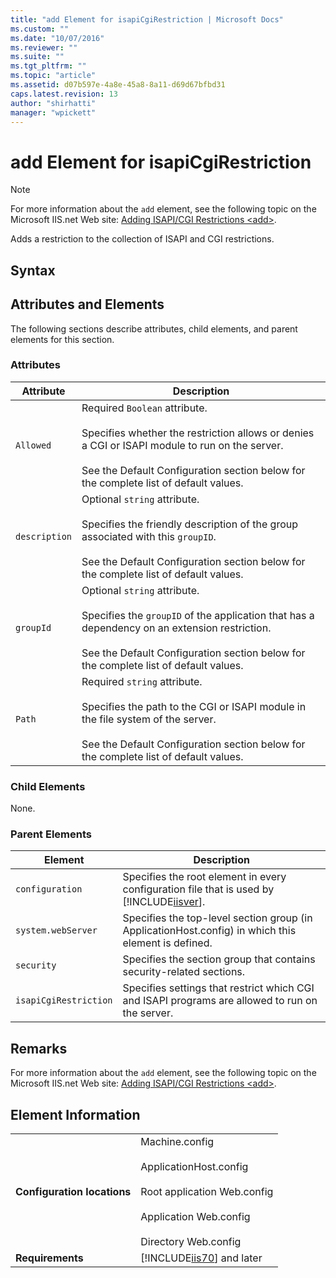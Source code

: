 ```yaml
---
title: "add Element for isapiCgiRestriction | Microsoft Docs"
ms.custom: ""
ms.date: "10/07/2016"
ms.reviewer: ""
ms.suite: ""
ms.tgt_pltfrm: ""
ms.topic: "article"
ms.assetid: d07b597e-4a8e-45a8-8a11-d69d67bfbd31
caps.latest.revision: 13
author: "shirhatti"
manager: "wpickett"
---
```

# add Element for isapiCgiRestriction
> [!NOTE]
>  For more information about the `add` element, see the following topic on the Microsoft IIS.net Web site: [Adding ISAPI/CGI Restrictions \<add>](http://www.iis.net/ConfigReference/system.webServer/security/isapiCgiRestriction/add).  
  
 Adds a restriction to the collection of ISAPI and CGI restrictions.  
  
## Syntax  
  
## Attributes and Elements  
 The following sections describe attributes, child elements, and parent elements for this section.  
  
### Attributes  
  
|Attribute|Description|  
|---------------|-----------------|  
|`Allowed`|Required `Boolean` attribute.<br /><br /> Specifies whether the restriction allows or denies a CGI or ISAPI module to run on the server.<br /><br /> See the Default Configuration section below for the complete list of default values.|  
|`description`|Optional `string` attribute.<br /><br /> Specifies the friendly description of the group associated with this `groupID`.<br /><br /> See the Default Configuration section below for the complete list of default values.|  
|`groupId`|Optional `string` attribute.<br /><br /> Specifies the `groupID` of the application that has a dependency on an extension restriction.<br /><br /> See the Default Configuration section below for the complete list of default values.|  
|`Path`|Required `string` attribute.<br /><br /> Specifies the path to the CGI or ISAPI module in the file system of the server.<br /><br /> See the Default Configuration section below for the complete list of default values.|  
  
### Child Elements  
 None.  
  
### Parent Elements  
  
|Element|Description|  
|-------------|-----------------|  
|`configuration`|Specifies the root element in every configuration file that is used by [!INCLUDE[iisver](../../reference/admin/includes/iisver-md.md)].|  
|`system.webServer`|Specifies the top-level section group (in ApplicationHost.config) in which this element is defined.|  
|`security`|Specifies the section group that contains security-related sections.|  
|`isapiCgiRestriction`|Specifies settings that restrict which CGI and ISAPI programs are allowed to run on the server.|  
  
## Remarks  
 For more information about the `add` element, see the following topic on the Microsoft IIS.net Web site: [Adding ISAPI/CGI Restrictions \<add>](http://www.iis.net/ConfigReference/system.webServer/security/isapiCgiRestriction/add).  
  
## Element Information  
  
|||  
|-|-|  
|**Configuration locations**|Machine.config<br /><br /> ApplicationHost.config<br /><br /> Root application Web.config<br /><br /> Application Web.config<br /><br /> Directory Web.config|  
|**Requirements**|[!INCLUDE[iis70](../../reference/admin/includes/iis70-md.md)] and later|
